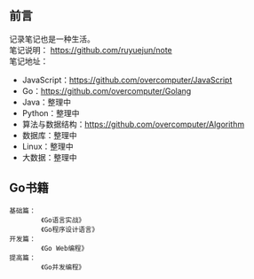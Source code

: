 ## 前言
记录笔记也是一种生活。  
笔记说明：  https://github.com/ruyuejun/note  
笔记地址：  
- JavaScript：https://github.com/overcomputer/JavaScript 
- Go：https://github.com/overcomputer/Golang  
- Java：整理中
- Python：整理中
- 算法与数据结构：https://github.com/overcomputer/Algorithm
- 数据库：整理中
- Linux：整理中
- 大数据：整理中

##  Go书籍
```
基础篇：
        《Go语言实战》                  
        《Go程序设计语言》
开发篇：
        《Go Web编程》
提高篇：
        《Go并发编程》                            
```
